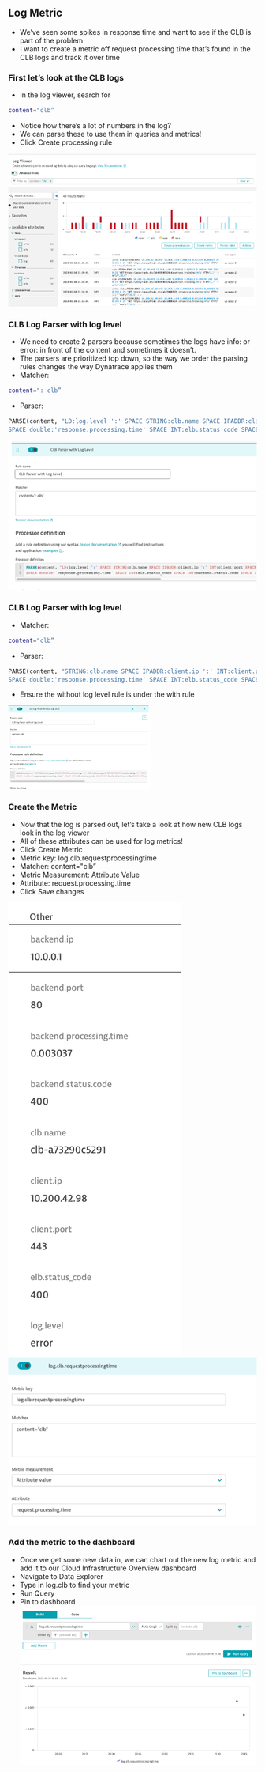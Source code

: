 ## Log Metric

- We’ve seen some spikes in response time and want to see if the CLB is part of the problem
- I want to create a metric off request processing time that’s found in the CLB logs and track it over time


### First let’s look at the CLB logs
- In the log viewer, search for
```bash
content="clb”
```
- Notice how there’s a lot of numbers in the log?
- We can parse these to use them in queries and metrics!
- Click Create processing rule

![logmetric1](../../../assets/images/logmetric1.png)

### CLB Log Parser with log level
- We need to create 2 parsers because sometimes the logs have info: or error: in front of the content and sometimes it doesn’t.
- The parsers are prioritized top down, so the way we order the parsing rules changes the way Dynatrace applies them
- Matcher:
``` bash
content=": clb”
```
- Parser:
```bash
PARSE(content, "LD:log.level ':' SPACE STRING:clb.name SPACE IPADDR:client.ip ':' INT:client.port SPACE IPADDR:backend.ip ':' INT:'backend.port' SPACE double:'request.processing.time' SPACE double:'backend.processing.time'
SPACE double:'response.processing.time' SPACE INT:elb.status_code SPACE INT:backend.status.code SPACE INT:recieved.bytes SPACE INT:sent.bytes SPACE STRING:request SPACE")
```
![logmetric2](../../../assets/images/logmetric2.png)

### CLB Log Parser with log level
- Matcher:
``` bash
content="clb”
```
- Parser:
```bash
PARSE(content, "STRING:clb.name SPACE IPADDR:client.ip ':' INT:client.port SPACE IPADDR:backend.ip ':' INT:'backend.port' SPACE double:'request.processing.time' SPACE double:'backend.processing.time'
SPACE double:'response.processing.time' SPACE INT:elb.status_code SPACE INT:backend.status.code SPACE INT:recieved.bytes SPACE INT:sent.bytes SPACE STRING:request SPACE")
```
- Ensure the without log level rule is under the with rule

![logmetric3](../../../assets/images/logmetric3.png)


### Create the Metric
- Now that the log is parsed out, let’s take a look at how new CLB logs look in the log viewer
- All of these attributes can be used for log metrics!
- Click Create Metric  
- Metric key: log.clb.requestprocessingtime
- Matcher:  content="clb”
- Metric Measurement: Attribute Value
- Attribute: request.processing.time
- Click Save changes

![logmetric4](../../../assets/images/logmetric4.png)
![logmetric5](../../../assets/images/logmetric5.png)


### Add the metric to the dashboard
- Once we get some new data in, we can chart out the new log metric and add it to our Cloud Infrastructure Overview dashboard
- Navigate to Data Explorer
- Type in log.clb to find your metric
- Run Query
- Pin to dashboard
![logmetric6](../../../assets/images/logmetric6.png)
